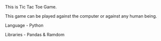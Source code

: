 This is Tic Tac Toe Game.


This game can be played against the computer or against any human being.



Language - Python


Libraries - Pandas & Ramdom
